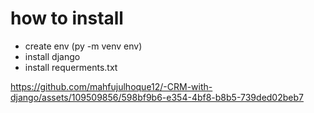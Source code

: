 # how to install
- create env (py -m venv env)
- install django
- install requerments.txt

  


https://github.com/mahfujulhoque12/-CRM-with-django/assets/109509856/598bf9b6-e354-4bf8-b8b5-739ded02beb7

